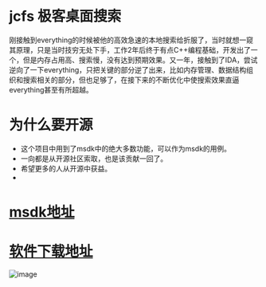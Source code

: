 # jcfs 极客桌面搜索
刚接触到everything的时候被他的高效急速的本地搜索给折服了，当时就想一窥其原理，只是当时技穷无处下手，工作2年后终于有点C++编程基础，开发出了一个，但是内存占用高、搜索慢，没有达到预期效果。又一年，接触到了IDA，尝试逆向了一下everything，只把关键的部分逆了出来，比如内存管理、数据结构组织和搜索相关的部分，但也足够了，在接下来的不断优化中使搜索效果直逼everything甚至有所超越。

# 为什么要开源
*   这个项目中用到了msdk中的绝大多数功能，可以作为msdk的用例。
*   一向都是从开源社区索取，也是该贡献一回了。
*   希望更多的人从开源中获益。
*   
# [msdk地址](https://github.com/ZhanLang/msdk) 

# [软件下载地址](http://f.jicer.cn) 

![image](https://github.com/user-attachments/assets/c6a347ce-9587-405e-9499-d4eb62090b21)

